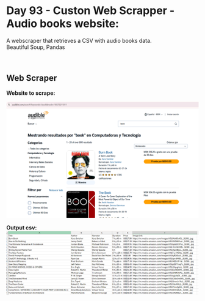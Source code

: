 <h1>Day 93 - Custon Web Scrapper - Audio books website:</h1>

<p>A webscraper that retrieves a CSV with audio books data.
<br/> Beautiful Soup, Pandas </p>

  <br/>
  
<h2><b>Web Scraper</b><br/></h2>
<b>Website to scrape:</b><br/>

![image](https://github.com/fersa3/100-Days-of-code-Python/raw/main/screenshots/day93-custom-web-scraper/audio_books.png)

<b>Output csv:</b><br/>
![image](https://github.com/fersa3/100-Days-of-code-Python/raw/main/screenshots/day93-custom-web-scraper/audio_books_csv.png)
